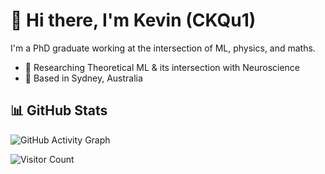 # 👋 Hi there, I'm Kevin (CKQu1)

I'm a PhD graduate working at the intersection of ML, physics, and maths.

- 🔬 Researching Theoretical ML & its intersection with Neuroscience
- 📍 Based in Sydney, Australia

## 📊 GitHub Stats

 <!-- ![CKQu1's GitHub Stats](https://github-readme-stats.vercel.app/api?username=CKQu1&show_icons=true&theme=radical)  -->

![GitHub Activity Graph](https://github-readme-activity-graph.vercel.app/graph?username=CKQu1&theme=github)

![Visitor Count](https://komarev.com/ghpvc/?username=CKQu1&color=blue)
